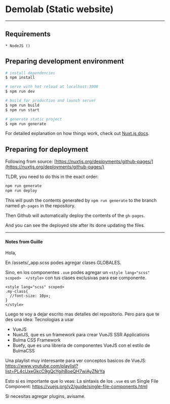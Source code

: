 # Demolab (Static website)
---

## Requirements

    * NodeJS ()

## Preparing development environment

```bash
# install dependencies
$ npm install

# serve with hot reload at localhost:3000
$ npm run dev

# build for production and launch server
$ npm run build
$ npm run start

# generate static project
$ npm run generate
```

For detailed explanation on how things work, check out [Nuxt.js docs](https://nuxtjs.org).


## Preparing for deployment

Following from source: [https://nuxtjs.org/deployments/github-pages/](https://nuxtjs.org/deployments/github-pages/)

TLDR, you need to do this in the exact order:

```bash
npm run generate
npm run deploy
```

This will push the contents generated by `npm run generate` to the branch named `gh-pages` in the repository.

Then Github will automatically deploy the contents of the `gh-pages`.

And you can see the deployed site after its done updating the files.

---

#### Notes from Guille

Hola,

En /assets/_app.scss podes agregar clases GLOBALES.

Sino, en los componentes `.vue` podes agregar un `<style lang="scss" scoped>  </style>` con tus clases exclusivas para ese componente.

```vue
<style lang="scss" scoped>
.my-class{
  //font-size: 10px;
}
</style>
```

Luego te voy a dejar escrito mas detalles del repositorio. Pero para que te des una idea: Tecnologias a usar

* VueJS
* NuxtJS, que es un framework para crear VueJS SSR Applications
* Bulma CSS Framework
* Buefy, que es una libreria de componentes VueJS con el estilo de BulmaCSS

Una playlist muy interesante para ver conceptos basicos de VueJS: https://www.youtube.com/playlist?list=PL4cUxeGkcC9gQcYgjhBoeQH7wiAyZNrYa

Esto si es importante que lo veas: La sintaxis de los `.vue` es un Single File Component: https://vuejs.org/v2/guide/single-file-components.html

Si necesitas agregar plugins, avisame.